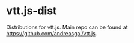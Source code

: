 vtt.js-dist
===========

Distributions for vtt.js. Main repo can be found at https://github.com/andreasgal/vtt.js.
